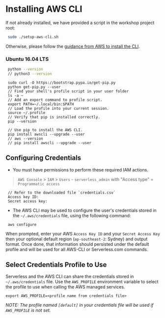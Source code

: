 # Installing AWS CLI

If not already installed, we have provided a script in the workshop project root:

```sh
 sudo ./setup-aws-cli.sh
```

Otherwise, please follow the [guidance from AWS to install the CLI](http://docs.aws.amazon.com/cli/latest/userguide/installing.html).

### Ubuntu 16.04 LTS

```sh
 python --version
 // python3 --version
```

```
 sudo curl -O https://bootstrap.pypa.io/get-pip.py
 python get-pip.py --user
 // Find your shell's profile script in your user folder
 ls -a ~
 // Add an export command to profile script.
 export PATH=~/.local/bin:$PATH
 // Load the profile into your current session.
 source ~/.profile
 // Verify that pip is installed correctly.
 pip --version
```

```
 // Use pip to install the AWS CLI.
 pip install awscli --upgrade --user
 // aws --version
 // pip install awscli --upgrade --user
```

## Configuring Credentials

- You must have permissions to perform these required IAM actions.

> `AWS Console` > `IAM` > `Users` - `serverless_admin` with "Access type" = `Programmatic access`

```
 // Refer to the downloaded file `credentials.csv`
 Access key ID:
 Secret access key:
```

- The AWS CLI may be used to configure the user's credentials stored in the `~/.aws/credentials` file, using the following command:

```
 aws configure
```

When prompted, enter your AWS `Access Key ID` and your `Secret Access Key` then your optional default region (`ap-southeast-2`: Sydney) and output format. Once done, that information should persisted under
 the default profile and will be used for all AWS-CLI or Serverless.com commands.

## Select Credentials Profile to Use

Serverless and the AWS CLI can share the credentials stored in `~/.aws/credentials` file.
 Use the `AWS_PROFILE` environment variable to select the profile to use when calling the AWS managed services.

```
export AWS_PROFILE=<profile name from credentials file>
```

*NOTE: The profile named `[default]` in your credentials file will be used if `AWS_PROFILE` is not set.*